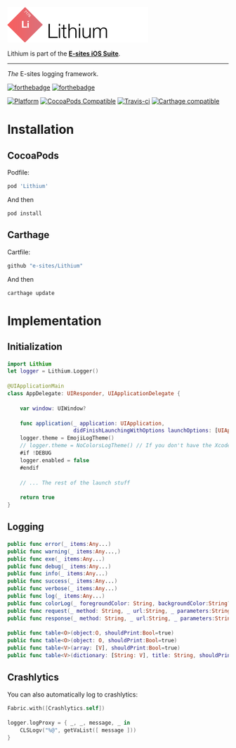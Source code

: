 ![Lithium](Assets/logo.png)

Lithium is part of the **[E-sites iOS Suite](https://github.com/e-sites/iOS-Suite)**.

---

_The_ E-sites logging framework.

[![forthebadge](http://forthebadge.com/images/badges/made-with-swift.svg)](http://forthebadge.com) [![forthebadge](http://forthebadge.com/images/badges/built-with-swag.svg)](http://forthebadge.com)

[![Platform](https://img.shields.io/cocoapods/p/Lithium.svg?style=flat)](http://cocoadocs.org/docsets/Lithium)
[![CocoaPods Compatible](https://img.shields.io/cocoapods/v/Lithium.svg)](http://cocoadocs.org/docsets/Lithium)
[![Travis-ci](https://travis-ci.org/e-sites/Lithium.svg?branch=master&001)](https://travis-ci.org/e-sites/Lithium)
[![Carthage compatible](https://img.shields.io/badge/Carthage-compatible-4BC51D.svg?style=flat)](https://github.com/Carthage/Carthage)


# Installation

## CocoaPods
Podfile:

```ruby
pod 'Lithium'
```

And then

```
pod install
```

## Carthage

Cartfile:

```ruby
github "e-sites/Lithium"
```

And then

```
carthage update
```

# Implementation

## Initialization

```swift
import Lithium
let logger = Lithium.Logger()

@UIApplicationMain
class AppDelegate: UIResponder, UIApplicationDelegate {

    var window: UIWindow?

    func application(_ application: UIApplication,
                     didFinishLaunchingWithOptions launchOptions: [UIApplicationLaunchOptionsKey: Any]?) -> Bool {
    logger.theme = EmojiLogTheme()
    // logger.theme = NoColorsLogTheme() // If you don't have the XcodeColors plugin installed
    #if !DEBUG
    logger.enabled = false
    #endif
    
    // ... The rest of the launch stuff
    
    return true
}
```

## Logging

```swift
public func error(_ items:Any...)
public func warning(_ items:Any...,)    
public func exe(_ items:Any...)    
public func debug(_ items:Any...)    
public func info(_ items:Any...)    
public func success(_ items:Any...)    
public func verbose(_ items:Any...)
public func log(_ items:Any...)    
public func colorLog(_ foregroundColor: String, backgroundColor:String?=nil, _ items:Any...)
public func request(_ method: String, _ url:String, _ parameters:String?=nil)
public func response(_ method: String, _ url:String, _ parameters:String?=nil)

public func table<O>(object:O, shouldPrint:Bool=true)
public func table<O>(object: O, shouldPrint:Bool=true)
public func table<V>(array: [V], shouldPrint:Bool=true)
public func table<V>(dictionary: [String: V], title: String, shouldPrint: Bool)
```

## Crashlytics

You can also automatically log to crashlytics:

```swift
Fabric.with([Crashlytics.self])

logger.logProxy = { _, _, message, _ in
    CLSLogv("%@", getVaList([ message ]))
}
```